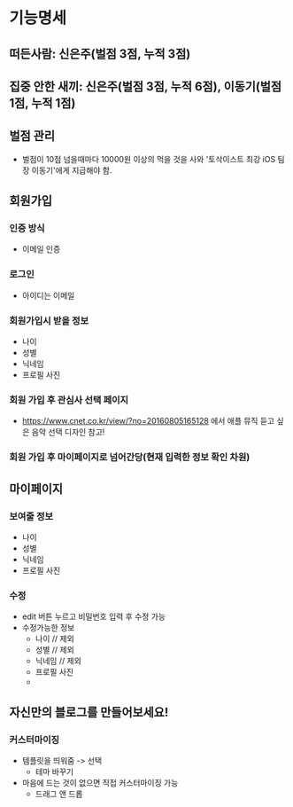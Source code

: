 # 기능명세
## 떠든사람: 신은주(벌점 3점, 누적 3점)
## 집중 안한 새끼: 신은주(벌점 3점, 누적 6점), 이동기(벌점 1점, 누적 1점)

## 벌점 관리
- 벌점이 10점 넘을때마다 10000원 이상의 먹을 것을 사와 '토삭이스트 최강 iOS 팀장 이동기'에게 지급해야 함.

## 회원가입
### 인증 방식
- 이메일 인증
### 로그인
- 아이디는 이메일
### 회원가입시 받을 정보
- 나이
- 성별
- 닉네임
- 프로필 사진
### 회원 가입 후 관심사 선택 페이지
- https://www.cnet.co.kr/view/?no=20160805165128 에서 애플 뮤직 듣고 싶은 음악 선택 디자인 참고!
### 회원 가입 후 마이페이지로 넘어간당(현재 입력한 정보 확인 차원)

## 마이페이지
### 보여줄 정보
- 나이
- 성별
- 닉네임
- 프로필 사진
### 수정
- edit 버튼 누르고 비밀번호 입력 후 수정 가능
- 수정가능한 정보
    - 나이 // 제외
    - 성별 // 제외
    - 닉네임 // 제외
    - 프로필 사진
    - 

## 자신만의 블로그를 만들어보세요!
### 커스터마이징
- 템플릿을 띄워줌 -> 선택
    - 테마 바꾸기
- 마음에 드는 것이 없으면 직접 커스터마이징 가능
    - 드래그 앤 드롭

